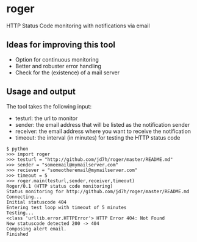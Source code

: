 # roger
HTTP Status Code monitoring with notifications via email

## Ideas for improving this tool

* Option for continuous monitoring
* Better and robuster error handling
* Check for the (existence) of a mail server

## Usage and output
The tool takes the following input:

* testurl: the url to monitor
* sender: the email address that will be listed as the notification sender
* receiver: the email address where you want to receive the notification
* timeout: the interval (in minutes) for testing the HTTP status code

```
$ python
>>> import roger
>>> testurl = "http://github.com/jd7h/roger/master/README.md"
>>> sender = "someemail@mymailserver.com"
>>> reciever = "someotheremail@mymailserver.com"
>>> timeout = 5
>>> roger.main(testurl,sender,receiver,timeout)
Roger/0.1 (HTTP status code monitoring)
Status monitoring for http://github.com/jd7h/roger/master/README.md
Connecting...
Initial statuscode 404
Entering test loop with timeout of 5 minutes
Testing...
<class 'urllib.error.HTTPError'> HTTP Error 404: Not Found
New statuscode detected 200 -> 404
Composing alert email.
Finished
```
